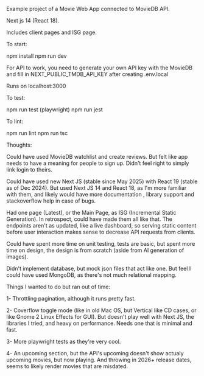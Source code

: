 Example project of a Movie Web App connected to MovieDB API.

Next js 14 (React 18).

Includes client pages and ISG page.

To start:

npm install
npm run dev

For API to work, you need to generate your own API key with the MovieDB
and fill in NEXT_PUBLIC_TMDB_API_KEY after creating .env.local 

Runs on localhost:3000

To test:

npm run test (playwright)
npm run jest 

To lint:

npm run lint
npm run tsc


Thoughts:

Could have used MovieDB watchlist and create reviews. 
But felt like app needs to have a meaning for people to sign up.
Didn't feel right to simply link login to theirs.

Could have used new Next JS (stable since May 2025) with React 19 (stable as of Dec 2024).
But used Next JS 14 and React 18, as I'm more familiar with them, and likely would have more documentation
, library support and stackoverflow help in case of bugs.

Had one page (Latest), or the Main Page, as ISG (Incremental Static Generation).
In retrospect, could have made them all like that.
The endpoints aren't as updated, like a live dashboard, so serving static content
before user interaction makes sense to decrease API requests from clients.

Could have spent more time on unit testing, tests are basic, but spent more time on design,
the design is from scratch (aside from AI generation of images).

Didn't implement database, but mock json files that act like one. But feel I could have used
MongoDB, as there's not much relational mapping.

Things I wanted to do but ran out of time: 

1- Throttling pagination, although it runs pretty fast.

2- Coverflow toggle mode (like in old Mac OS, but Vertical like CD cases, or like Gnome 2 Linux Effects for GUI). But doesn't play well with Next JS, the libraries I tried,
and heavy on performance. Needs one that is minimal and fast.

3- More playwright tests as they're very cool.

4- An upcoming section, but the API's upcoming doesn't show actualy upcoming movies, but now playing.
And throwing in 2026+ release dates, seems to likely render movies that are misdated.


